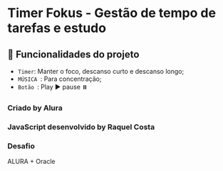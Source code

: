 # Timer Fokus - Gestão de tempo de tarefas e estudo 

## :hammer: Funcionalidades do projeto
- `Timer`: Manter o foco, descanso curto e descanso longo;
- `MÚSICA `: Para concentração;
- `Botão `: Play ▶  pause ⏸️
### Criado by Alura 
### JavaScript desenvolvido by Raquel Costa

### Desafio
ALURA + Oracle
